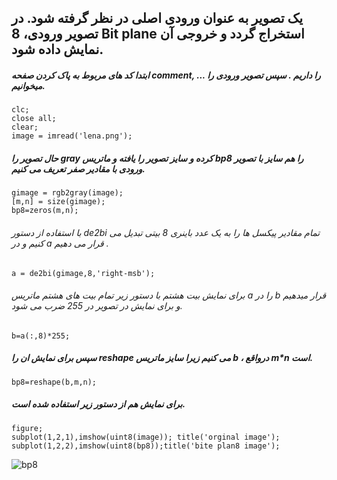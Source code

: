 ## یک تصویر به عنوان ورودی اصلی در نظر گرفته شود. در تصویر ورودی، 8 Bit plane استخراج گردد و خروجی آن نمایش داده شود.
##### ابتدا کد های مربوط به  پاک کردن صفحه  comment, ... را داریم . سپس تصویر ورودی را میخوانیم.
```
clc;
close all;
clear;
image = imread('lena.png');
```
##### حال تصویر را gray کرده و سایز تصویر را یافته و ماتریس bp8 را هم سایز با تصویر ورودی با مقادیر صفر تعریف می کنیم.
```
gimage = rgb2gray(image);
[m,n] = size(gimage);
bp8=zeros(m,n);
```
###### با استفاده از دستور de2bi تمام مقادیر پیکسل ها را به یک عدد باینری 8 بیتی تبدیل می کنیم و در a قرار می دهیم .  
```
a = de2bi(gimage,8,'right-msb');
```
###### برای نمایش بیت هشتم با دستور زیر تمام بیت های هشتم ماتریس  a را در b قرار میدهیم و برای نمایش در تصویر در 255 ضرب می شود. 
```
b=a(:,8)*255;
```
##### سپس برای نمایش ان را reshape می کنیم زیرا سایز ماتریس  b ، درواقع m*n  است. 
```
bp8=reshape(b,m,n);
```
##### برای نمایش هم از دستور زیر استفاده شده است.
```
figure;
subplot(1,2,1),imshow(uint8(image)); title('orginal image');
subplot(1,2,2),imshow(uint8(bp8));title('bite plan8 image');
```
![bp8](https://github.com/semnan-university-ai/image-processing-class-002/blob/main/exercises/zeinabfamili/18/bitplane8.jpg)

